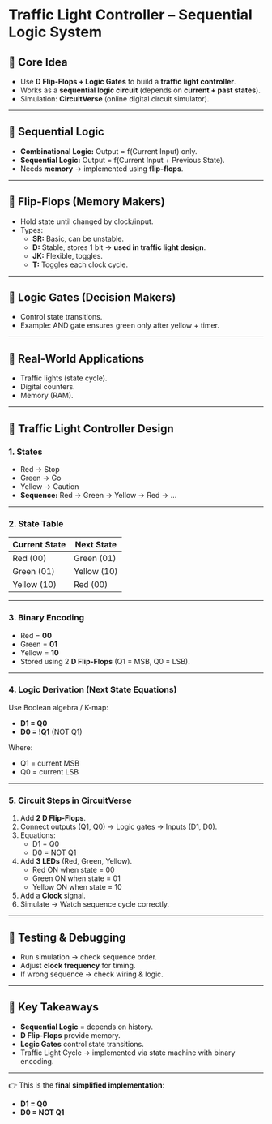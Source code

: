 # Traffic Light Controller – Sequential Logic System

## 🔹 Core Idea

- Use **D Flip-Flops + Logic Gates** to build a **traffic light controller**.
- Works as a **sequential logic circuit** (depends on **current + past states**).
- Simulation: **CircuitVerse** (online digital circuit simulator).

---

## 🔹 Sequential Logic

- **Combinational Logic:** Output = f(Current Input) only.
- **Sequential Logic:** Output = f(Current Input + Previous State).
- Needs **memory** → implemented using **flip-flops**.

---

## 🔹 Flip-Flops (Memory Makers)

- Hold state until changed by clock/input.
- Types:
    - **SR:** Basic, can be unstable.
    - **D:** Stable, stores 1 bit → **used in traffic light design**.
    - **JK:** Flexible, toggles.
    - **T:** Toggles each clock cycle.

---

## 🔹 Logic Gates (Decision Makers)

- Control state transitions.
- Example: AND gate ensures green only after yellow + timer.

---

## 🔹 Real-World Applications

- Traffic lights (state cycle).
- Digital counters.
- Memory (RAM).

---

## 🔹 Traffic Light Controller Design

### 1. States

- Red → Stop
- Green → Go
- Yellow → Caution
- **Sequence:** Red → Green → Yellow → Red → …

---

### 2. State Table

| Current State | Next State  |
| ------------- | ----------- |
| Red (00)      | Green (01)  |
| Green (01)    | Yellow (10) |
| Yellow (10)   | Red (00)    |

---

### 3. Binary Encoding

- Red = **00**
- Green = **01**
- Yellow = **10**
- Stored using 2 **D Flip-Flops** (Q1 = MSB, Q0 = LSB).

---

### 4. Logic Derivation (Next State Equations)

Use Boolean algebra / K-map:

- **D1 = Q0**
- **D0 = !Q1** (NOT Q1)

Where:

- Q1 = current MSB
- Q0 = current LSB

---

### 5. Circuit Steps in CircuitVerse

1. Add **2 D Flip-Flops**.
2. Connect outputs (Q1, Q0) → Logic gates → Inputs (D1, D0).
3. Equations:
    - D1 = Q0
    - D0 = NOT Q1
4. Add **3 LEDs** (Red, Green, Yellow).
    - Red ON when state = 00
    - Green ON when state = 01
    - Yellow ON when state = 10
5. Add a **Clock** signal.
6. Simulate → Watch sequence cycle correctly.

---

## 🔹 Testing & Debugging

- Run simulation → check sequence order.
- Adjust **clock frequency** for timing.
- If wrong sequence → check wiring & logic.

---

## 🔹 Key Takeaways

- **Sequential Logic** = depends on history.
- **D Flip-Flops** provide memory.
- **Logic Gates** control state transitions.
- Traffic Light Cycle → implemented via state machine with binary encoding.

---

👉 This is the **final simplified implementation**:

- **D1 = Q0**
- **D0 = NOT Q1**